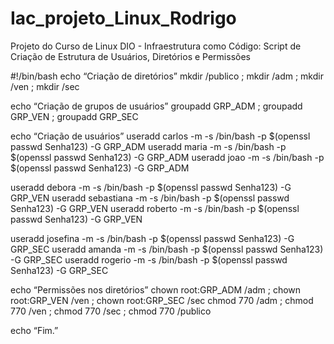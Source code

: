 # Iac_projeto_Linux_Rodrigo
Projeto do Curso de Linux DIO - Infraestrutura como Código: Script de Criação de Estrutura de Usuários, Diretórios e Permissões

#!/bin/bash
echo “Criação de diretórios”
mkdir /publico ; mkdir /adm ; mkdir /ven ; mkdir /sec

echo “Criação de grupos de usuários”
groupadd GRP_ADM ; groupadd GRP_VEN ; groupadd GRP_SEC

echo “Criação de usuários”
useradd carlos -m -s /bin/bash -p $(openssl passwd Senha123) -G GRP_ADM
useradd maria -m -s /bin/bash -p $(openssl passwd Senha123) -G GRP_ADM
useradd joao -m -s /bin/bash -p $(openssl passwd Senha123) -G GRP_ADM

useradd debora -m -s /bin/bash -p $(openssl passwd Senha123) -G GRP_VEN
useradd sebastiana -m -s /bin/bash -p $(openssl passwd Senha123) -G GRP_VEN
useradd roberto -m -s /bin/bash -p $(openssl passwd Senha123) -G GRP_VEN

useradd josefina -m -s /bin/bash -p $(openssl passwd Senha123) -G GRP_SEC
useradd amanda -m -s /bin/bash -p $(openssl passwd Senha123) -G GRP_SEC
useradd rogerio -m -s /bin/bash -p $(openssl passwd Senha123) -G GRP_SEC

echo “Permissões nos diretórios”
chown root:GRP_ADM /adm ; chown root:GRP_VEN /ven ; chown root:GRP_SEC /sec
chmod 770 /adm ; chmod 770 /ven ; chmod 770 /sec ; chmod 770 /publico

echo “Fim.”

